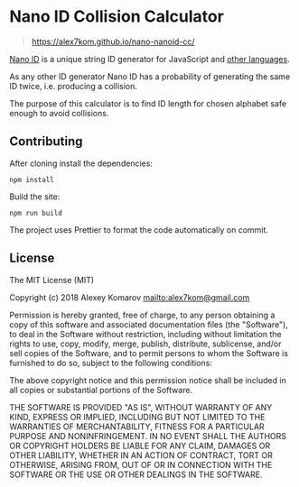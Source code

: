 # Nano ID Collision Calculator

> https://alex7kom.github.io/nano-nanoid-cc/

[Nano ID](https://github.com/ai/nanoid) is a unique string ID generator for JavaScript and [other languages](https://github.com/ai/nanoid#other-programming-languages).

As any other ID generator Nano ID has a probability of generating the same ID twice, i.e. producing a collision.

The purpose of this calculator is to find ID length for chosen alphabet safe enough to avoid collisions.

## Contributing

After cloning install the dependencies:

```
npm install
```

Build the site:

```
npm run build
```

The project uses Prettier to format the code automatically on commit.

## License

The MIT License (MIT)

Copyright (c) 2018 Alexey Komarov <mailto:alex7kom@gmail.com>

Permission is hereby granted, free of charge, to any person obtaining a copy of
this software and associated documentation files (the "Software"), to deal in
the Software without restriction, including without limitation the rights to
use, copy, modify, merge, publish, distribute, sublicense, and/or sell copies of
the Software, and to permit persons to whom the Software is furnished to do so,
subject to the following conditions:

The above copyright notice and this permission notice shall be included in all
copies or substantial portions of the Software.

THE SOFTWARE IS PROVIDED "AS IS", WITHOUT WARRANTY OF ANY KIND, EXPRESS OR
IMPLIED, INCLUDING BUT NOT LIMITED TO THE WARRANTIES OF MERCHANTABILITY, FITNESS
FOR A PARTICULAR PURPOSE AND NONINFRINGEMENT. IN NO EVENT SHALL THE AUTHORS OR
COPYRIGHT HOLDERS BE LIABLE FOR ANY CLAIM, DAMAGES OR OTHER LIABILITY, WHETHER
IN AN ACTION OF CONTRACT, TORT OR OTHERWISE, ARISING FROM, OUT OF OR IN
CONNECTION WITH THE SOFTWARE OR THE USE OR OTHER DEALINGS IN THE SOFTWARE.
